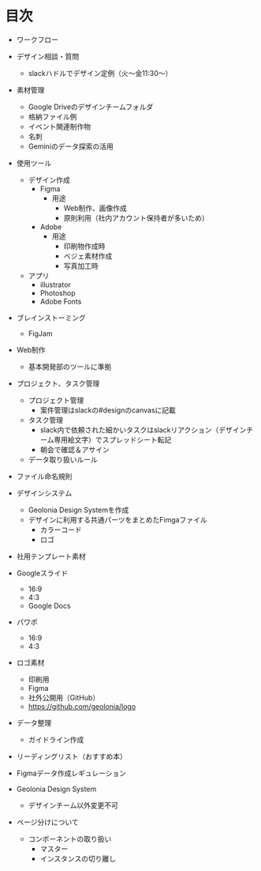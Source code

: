 # 目次
* ワークフロー
* デザイン相談・質問
    * slackハドルでデザイン定例（火〜金11:30〜）
* 素材管理
    * Google Driveのデザインチームフォルダ
    * 格納ファイル例
    * イベント関連制作物
    * 名刺
    * Geminiのデータ探索の活用
* 使用ツール
    * デザイン作成
        * Figma
            * 用途
                * Web制作、画像作成
                * 原則利用（社内アカウント保持者が多いため）
        * Adobe
            * 用途
                * 印刷物作成時
                * ベジェ素材作成
                * 写真加工時
    * アプリ
        * illustrator
        * Photoshop
        * Adobe Fonts
* ブレインストーミング
    * FigJam
* Web制作
    * 基本開発部のツールに準拠
	
* プロジェクト、タスク管理
    * プロジェクト管理
        * 案件管理はslackの#designのcanvasに記載
    * タスク管理
        * slack内で依頼された細かいタスクはslackリアクション（デザインチーム専用絵文字）でスプレッドシート転記
        * 朝会で確認＆アサイン
    * データ取り扱いルール
* ファイル命名規則
* デザインシステム
    * Geolonia Design Systemを作成
    * デザインに利用する共通パーツをまとめたFimgaファイル
        * カラーコード
        * ロゴ
* 社用テンプレート素材
* Googleスライド
    * 16:9
    * 4:3
    * Google Docs
* パワポ 
    * 16:9
    * 4:3
* ロゴ素材
    * 印刷用
    * Figma
    * 社外公開用（GitHub）
    * https://github.com/geolonia/logo
* データ整理
    * ガイドライン作成
* リーディングリスト（おすすめ本）
* Figmaデータ作成レギュレーション
* Geolonia Design System
    * デザインチーム以外変更不可
* ページ分けについて
    * コンポーネントの取り扱い
        * マスター
        * インスタンスの切り離し

